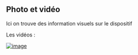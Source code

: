 ## Photo et vidéo

Ici on trouve des information visuels sur le dispositif

Les vidéos :

[![image](https://user-images.githubusercontent.com/112190488/236271831-0e861b03-39f3-45a6-9c89-e3a6c93ff593.png)](https://youtube.com/shorts/QukOibVwqx0?feature=share)
